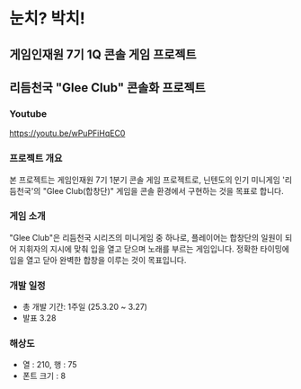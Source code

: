 # 눈치? 박치!
## 게임인재원 7기 1Q 콘솔 게임 프로젝트
## 리듬천국 "Glee Club" 콘솔화 프로젝트

### Youtube
https://youtu.be/wPuPFiHqEC0

### 프로젝트 개요
본 프로젝트는 게임인재원 7기 1분기 콘솔 게임 프로젝트로, 닌텐도의 인기 미니게임 '리듬천국'의 "Glee Club(합창단)" 게임을 콘솔 환경에서 구현하는 것을 목표로 합니다.

### 게임 소개
"Glee Club"은 리듬천국 시리즈의 미니게임 중 하나로, 플레이어는 합창단의 일원이 되어 지휘자의 지시에 맞춰 입을 열고 닫으며 노래를 부르는 게임입니다. 정확한 타이밍에 입을 열고 닫아 완벽한 합창을 이루는 것이 목표입니다.

### 개발 일정
- 총 개발 기간: 1주일 (25.3.20 ~ 3.27)
- 발표 3.28

### 해상도
- 열 : 210, 행 : 75
- 폰트 크기 : 8
